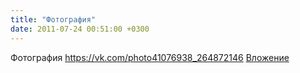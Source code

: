 ```yaml
---
title: "Фотография"
date: 2011-07-24 00:51:00 +0300
---
```


Фотография
<a class="vk-attach" href="https://vk.com/photo41076938_264872146">https://vk.com/photo41076938_264872146</a>
<a class="vk-attach" href="https://vk.com/photo41076938_264872146">Вложение</a>
